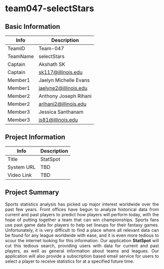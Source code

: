 # team047-selectStars

## Basic Information

|   Info      | Description           |
| ----------- |-----------------------|
| TeamID      | Team-047              |
| TeamName    | selectStars           |
| Captain     | Akshath SK            |
| Captain     | sk117@illinois.edu    |
| Member1     | Jaelyn Michelle Evans |
| Member1     | jaelyne2@illinois.edu |
| Member2     | Anthony Joseph Rihani |
| Member2     | arihani2@illinois.edu |
| Member3     | Jessica Santhanam     |
| Member3     | js81@illinois.edu     |

## Project Information

|   Info      | Description |
| ----------- |-------------|
|  Title      | StatSpot    |
| System URL  | TBD         |
| Video Link  | TBD         |

## Project Summary

<p align="justify">
Sports statistics analysis has picked up major interest worldwide over the past few years. Front offices have begun to analyze historical data from current and past players to predict how players will perform today, with the hope of putting together a team that can win championships. Sports fans use past game data for players to help set lineups for their fantasy games. Unfortunately, it is very difficult to find a place where all relevant data can be found for any league worldwide with ease, and it is even more tedious to scour the internet looking for this information. Our application <b>StatSpot</b> will cut this tedious search, providing users with data for current and past players, as well as general information about teams and leagues. Our application will also provide a subscription based email service for users to select a player to receive statistics for at a specified future time.
</p>